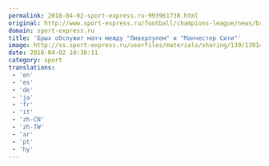 ```yaml
---
permalink: 2018-04-02-sport-express.ru-993961738.html
original: http://www.sport-express.ru/football/champions-league/news/brih-obsluzhit-match-mezhdu-liverpulem-i-manchester-siti-1391413/
domain: sport-express.ru
title: 'Брых обслужит матч между "Ливерпулем" и "Манчестер Сити"'
image: http://ss.sport-express.ru/userfiles/materials/sharing/139/1391413.jpg
date: 2018-04-02 10:38:11
category: sport
translations: 
 - 'en'
 - 'es'
 - 'de'
 - 'ja'
 - 'fr'
 - 'it'
 - 'zh-CN'
 - 'zh-TW'
 - 'ar'
 - 'pt'
 - 'hy'
---
```


